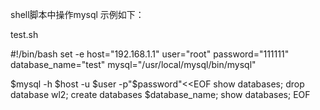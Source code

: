 shell脚本中操作mysql
示例如下：

test.sh

#!/bin/bash
set -e
host="192.168.1.1"
user="root"
password="111111"
database_name="test"
mysql="/usr/local/mysql/bin/mysql"

$mysql -h $host -u $user -p"$password"<<EOF
show databases;
drop database wl2;
create databases $database_name;
show databases;
EOF

